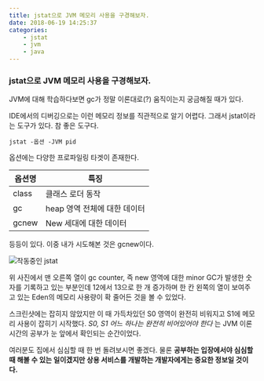 ```yaml
---
title: jstat으로 JVM 메모리 사용을 구경해보자. 
date: 2018-06-19 14:25:37
categories:
    - jstat
    - jvm
    - java
---
```


### jstat으로 JVM 메모리 사용을 구경해보자. 

JVM에 대해 학습하다보면 gc가 정말 이론대로(?) 움직이는지 궁금해질 때가 있다. 

IDE에서의 디버깅으로는 이런 메모리 정보를 직관적으로 알기 어렵다. 그래서 jstat이라는 도구가 있다. 참 좋은 도구다. 

```
jstat -옵션 -JVM pid
```

옵션에는 다양한 프로파일링 타겟이 존재한다. 

옵션명 | 특징 
--- | ---
class | 클래스 로더 동작
gc | heap 영역 전체에 대한 데이터
gcnew | New 세대에 대한 데이터

등등이 있다. 이중 내가 시도해본 것은 gcnew이다. 

![작동중인 jstat](https://scontent-icn1-1.xx.fbcdn.net/v/t1.0-9/35495645_542053236189591_3224093560965955584_n.jpg?_nc_cat=0&_nc_eui2=AeGfel3hb7tB27dSXNWkPYTKygGbG9RonYNwQChcwFYkCwwkVu0Rd2tKhi4ekYe3IaDTDBwRehHDv2O-QbOd_RBWfjdrPvQQWTbn9PmCpCmkkg&oh=db8ee0c93ee7d69d1f9948b027929526&oe=5BEB815C)

위 사진에서 맨 오른쪽 열이 gc counter, 즉 new 영역에 대한 minor GC가 발생한 숫자를 기록하고 있는 부분인데 12에서 13으로 한 개 증가하며 한 칸 왼쪽의 열이 보여주고 있는 Eden의 메모리 사용량이 확 줄어든 것을 볼 수 있었다. 

스크린샷에는 잡히지 않았지만 이 때 가득차있던 S0 영역이 완전히 비워지고 S1에 메모리 사용이 잡히기 시작했다. *S0, S1 어느 하나는 완전히 비어있어야 한다* 는 JVM 이론 시간의 공부가 눈 앞에서 확인되는 순간이었다. 

여러분도 집에서 심심할 때 한 번 돌려보시면 좋겠다. 물론 **공부하는 입장에서야 심심할 때 해볼 수 있는 일이겠지만 상용 서비스를 개발하는 개발자에게는 중요한 정보일 것이다.** 



